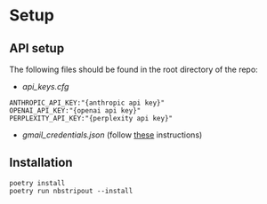 # Setup
## API setup
The following files should be found in the root directory of the repo:

- *api_keys.cfg*
```
ANTHROPIC_API_KEY:"{anthropic api key}"
OPENAI_API_KEY:"{openai api key}"
PERPLEXITY_API_KEY:"{perplexity api key}"
```

- *gmail_credentials.json* (follow [these](https://developers.google.com/workspace/guides/create-credentials#oauth-client-id) instructions)

## Installation
```
poetry install
poetry run nbstripout --install
```
